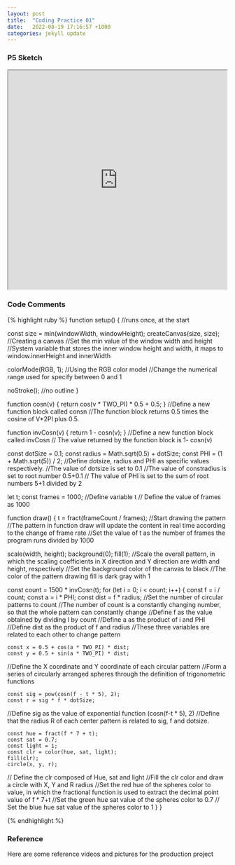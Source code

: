 ```yaml
---
layout: post
title:  "Coding Practice 01"
date:   2022-08-19 17:16:57 +1000
categories: jekyll update
---
```

### P5 Sketch
<iframe width=500 height=500 src="https://editor.p5js.org/GuiGui0v0/full/9FfcY_8gy"></iframe>

### Code Comments

{% highlight ruby %}
function setup() {
  //runs once, at the start

  const size = min(windowWidth, windowHeight);
  createCanvas(size, size);
  //Creating a canvas
  //Set the min value of the window width and height
  //System variable that stores the inner window height and width, it maps to window.innerHeight and innerWidth

  colorMode(RGB, 1);
  //Using the RGB color model
  //Change the numerical range used for specify between 0 and 1

  noStroke();
  //no outline
}

function cosn(v) {
  return cos(v * TWO_PI) * 0.5 + 0.5;
}
 //Define a new function block called consn
 //The function block returns 0.5 times the cosine of V*2PI plus 0.5.

function invCosn(v) {
  return 1 - cosn(v);
}
  //Define a new function block called invCosn
  // The value returned by the function block is 1- cosn(v)

const dotSize = 0.1;
const radius = Math.sqrt(0.5) + dotSize;
const PHI = (1 + Math.sqrt(5)) / 2;
  //Define dotsize, radius and PHI as specific values respectively.
  //The value of dotsize is set to 0.1
  //The value of constradius is set to root number 0.5+0.1 
  // The value of PHI is set to the sum of root numbers 5+1 divided by 2

let t;
const frames = 1000;
  //Define variable t 
  // Define the value of frames as 1000

function draw() {
  t = fract(frameCount / frames);
//Start drawing the pattern
//The pattern in function draw will update the content in real time according to the change of frame rate
//Set the value of t as the number of frames the program runs divided by 1000

  scale(width, height);
  background(0);
  fill(1);
//Scale the overall pattern, in which the scaling coefficients in X direction and Y direction are width and height, respectively
//Set the background color of the canvas to black
//The color of the pattern drawing fill is dark gray with 1

  const count = 1500 * invCosn(t);
  for (let i = 0; i < count; i++) {
    const f = i / count;
    const a = i * PHI;
    const dist = f * radius;
//Set the number of circular patterns to count
//The number of count is a constantly changing number, so that the whole pattern can constantly change
//Define f as the value obtained by dividing I by count 
//Define a as the product of i and PHI
//Define dist as the product of f and radius
//These three variables are related to each other to change pattern

    const x = 0.5 + cos(a * TWO_PI) * dist;
    const y = 0.5 + sin(a * TWO_PI) * dist;
//Define the X coordinate and Y coordinate of each circular pattern
//Form a series of circularly arranged spheres through the definition of trigonometric functions

    const sig = pow(cosn(f - t * 5), 2);
    const r = sig * f * dotSize;
//Define sig as the value of exponential function (cosn(f-t * 5), 2)
//Define that the radius R of each center pattern is related to sig, f and dotsize.

    const hue = fract(f * 7 + t);
    const sat = 0.7;
    const light = 1;
    const clr = color(hue, sat, light);
    fill(clr);
    circle(x, y, r);
// Define the clr composed of Hue, sat and light
//Fill the clr color and draw a circle with X, Y and R radius
//Set the red hue of the spheres color to value, in which the fractional function is used to extract the decimal point value of f * 7+t
//Set the green hue sat value of the spheres color to 0.7
// Set the blue hue sat value of the spheres color to 1
  }
}

{% endhighlight %}

### Reference
Here are some reference videos and pictures for the production project


